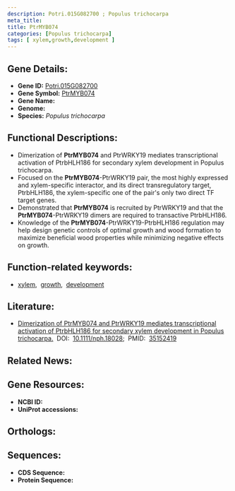 ```yaml
---
description: Potri.015G082700 ; Populus trichocarpa
meta_title:
title: PtrMYB074
categories: [Populus trichocarpa]
tags: [ xylem,growth,development ]
---
```


## Gene Details:
- **Gene ID:** [Potri.015G082700]()
- **Gene Symbol:** <u>PtrMYB074</u>
- **Gene Name:** 
- **Genome:** []()
- **Species:** *Populus trichocarpa*

## Functional Descriptions:
   - Dimerization of **PtrMYB074** and PtrWRKY19 mediates transcriptional activation of PtrbHLH186 for secondary xylem development in Populus trichocarpa.
   - Focused on the **PtrMYB074**-PtrWRKY19 pair, the most highly expressed and xylem-specific interactor, and its direct transregulatory target, PtrbHLH186, the xylem-specific one of the pair's only two direct TF target genes.
   - Demonstrated that **PtrMYB074** is recruited by PtrWRKY19 and that the **PtrMYB074**-PtrWRKY19 dimers are required to transactive PtrbHLH186. 
   - Knowledge of the **PtrMYB074**-PtrWRKY19-PtrbHLH186 regulation may help design genetic controls of optimal growth and wood formation to maximize beneficial wood properties while minimizing negative effects on growth.

## Function-related keywords:
   - [xylem](/tags/xylem/),&nbsp;&nbsp;[growth](/tags/growth/),&nbsp;&nbsp;[development](/tags/development/)

## Literature:
   - [Dimerization of PtrMYB074 and PtrWRKY19 mediates transcriptional activation of PtrbHLH186 for secondary xylem development in Populus trichocarpa.](https://doi.org/10.1111/nph.18028)&nbsp;&nbsp;DOI:&nbsp;&nbsp;[10.1111/nph.18028](https://doi.org/10.1111/nph.18028);&nbsp;&nbsp;PMID:&nbsp;&nbsp;[35152419](https://pubmed.ncbi.nlm.nih.gov/35152419/)

## Related News:

## Gene Resources:
- **NCBI ID:**  [](https://www.ncbi.nlm.nih.gov/gene/?term=)
- **UniProt accessions:**  [](https://www.uniprot.org/uniprotkb//entry)

## Orthologs:

## Sequences:
- **CDS Sequence:**
- **Protein Sequence:**
